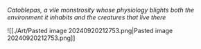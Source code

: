 _Catoblepas, a vile monstrosity whose physiology blights both the environment it inhabits and the creatures that live there_

![[./Art/Pasted image 20240920212753.png|Pasted image 20240920212753.png]]
